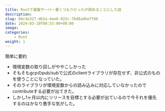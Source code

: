 ```yaml
---
title: Rustで基盤サーバー書くつもりだったが辞めることにした話
description: 
slug: 66c4e327-d62a-4ae6-925c-7bd6adbe7fd6
date: 2024-03-10T00:53:09+09:00
image: 
categories:
    - Rust
weight: 1      
---
```


簡単に要約

- 環境変数の取り回しがややこしかった
- そもそもgcpのpub/subで公式のclientライブラリが存在せず、非公式のものを使うことになっていた。
- そのライブラリが環境変数からの読み込みに対応していなかったのでcontributeする必要が出てきた。
- しかし1ヶ月以内にリリースを目標とする必要が出ているので今それを優先するのはかなり悪手な気がした。


